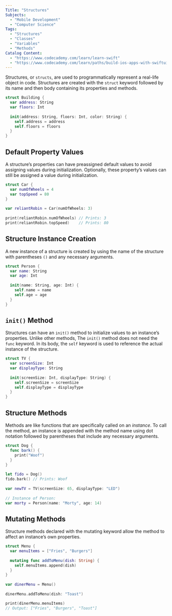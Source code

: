 ```yaml
---
Title: "Structures"
Subjects:
  - "Mobile Development"
  - "Computer Science"
Tags:
  - "Structures"
  - "Classes"
  - "Variables"
  - "Methods"
Catalog Content:
  - "https://www.codecademy.com/learn/learn-swift"
  - "https://www.codecademy.com/learn/paths/build-ios-apps-with-swiftui"
---
```


Structures, or `structs`, are used to programmatically represent a real-life object in code. Structures are created with the `struct` keyword followed by its name and then body containing its properties and methods.

```swift
struct Building {
  var address: String
  var floors: Int
 
  init(address: String, floors: Int, color: String) {
    self.address = address
    self.floors = floors
  }
}
```

## Default Property Values

A structure’s properties can have preassigned default values to avoid assigning values during initialization. Optionally, these property’s values can still be assigned a value during initialization.

```swift
struct Car {
  var numOfWheels = 4
  var topSpeed = 80
}
 
var reliantRobin = Car(numOfWheels: 3)
 
print(reliantRobin.numOfWheels) // Prints: 3
print(reliantRobin.topSpeed)    // Prints: 80
```

## Structure Instance Creation

A new instance of a structure is created by using the name of the structure with parentheses `()` and any necessary arguments.

```swift
struct Person {
  var name: String
  var age: Int
 
  init(name: String, age: Int) {
    self.name = name
    self.age = age
  }
}
```

## `init()` Method

Structures can have an `init()` method to initialize values to an instance’s properties. Unlike other methods, The `init()` method does not need the `func` keyword. In its body, the `self` keyword is used to reference the actual instance of the structure.

```swift
struct TV {
  var screenSize: Int
  var displayType: String
  
  init(screenSize: Int, displayType: String) {
    self.screenSize = screenSize
    self.displayType = displayType
  }
}
```

## Structure Methods

Methods are like functions that are specifically called on an _instance_. To call the method, an instance is appended with the method name using dot notation followed by parentheses that include any necessary arguments.

```swift
struct Dog {
  func bark() {
    print("Woof")
  }
}
 
let fido = Dog()
fido.bark() // Prints: Woof
 
var newTV = TV(screenSize: 65, displayType: "LED")
 
// Instance of Person:
var morty = Person(name: "Morty", age: 14)
```

## Mutating Methods

Structure methods declared with the mutating keyword allow the method to affect an instance’s own properties.

```swift
struct Menu {
  var menuItems = ["Fries", "Burgers"]
 
  mutating func addToMenu(dish: String) {
    self.menuItems.append(dish)
  }
}
 
var dinerMenu = Menu()
 
dinerMenu.addToMenu(dish: "Toast")

print(dinerMenu.menuItems) 
// Output: ["Fries", "Burgers", "Toast"]
```
